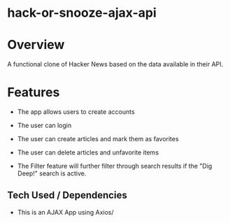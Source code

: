 # hack-or-snooze-ajax-api

# Overview
A functional clone of Hacker News based on the data available in their API.

# Features
- The app allows users to create accounts

- The user can login

- The user can create articles and mark them as favorites

- The user can delete articles and unfavorite items

- The Filter feature will further filter through search results if the "Dig
  Deep!" search is active.

## Tech Used / Dependencies

- This is an AJAX App using Axios/
